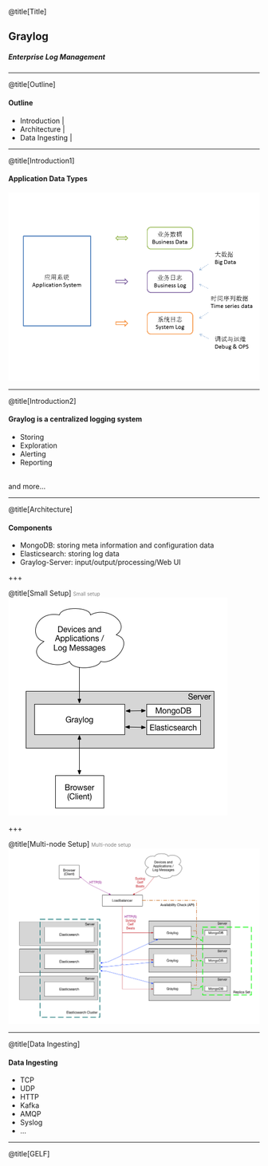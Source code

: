 @title[Title]
## <span class="gold">Graylog</span>
##### Enterprise Log Management 

---

@title[Outline]
#### Outline
- Introduction |
- Architecture |
- Data Ingesting |

---
@title[Introduction1]
#### Application Data Types
![Image-Absolute](assets/images/application_data_types.png)

---

@title[Introduction2]
#### Graylog is a <span class="gold">centralized logging system</span>
- Storing
- Exploration
- Alerting
- Reporting
<br/>
<span class="aside">and more...</span>

---

@title[Architecture]
#### Components
- <span class="gold">MongoDB</span>: storing meta information and configuration data
- <span class="gold">Elasticsearch</span>: storing log data
- <span class="gold">Graylog-Server</span>: input/output/processing/Web UI

+++

@title[Small Setup]
<span style="color:gray; font-size:0.7em">Small setup</span>
<br/>
![Image-Absolute](assets/images/architec_small_setup.png)

+++

@title[Multi-node Setup]
<span style="color:gray; font-size:0.7em">Multi-node setup</span>
<br/>
![Image-Absolute](assets/images/architec_bigger_setup.png)

---

@title[Data Ingesting]
#### Data Ingesting
- TCP
- UDP
- HTTP
- Kafka
- AMQP
- Syslog
- ...

---

@title[GELF]
